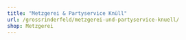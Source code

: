 ```yaml
---
title: "Metzgerei & Partyservice Knüll"
url: /grossrinderfeld/metzgerei-und-partyservice-knuell/
shop: Metzgerei
---
```

